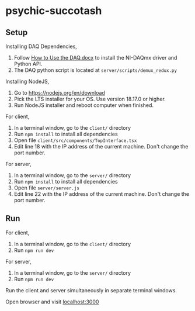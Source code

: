 # psychic-succotash



## Setup

Installing DAQ Dependencies,
1. Follow [How to Use the DAQ.docx]() to install the NI-DAQmx driver and Python API.
2. The DAQ python script is located at ```server/scripts/demux_redux.py``` 

Installing NodeJS,
1. Go to https://nodejs.org/en/download
2. Pick the LTS installer for your OS. Use version 18.17.0 or higher.
3. Run NodeJS installer and reboot computer when finished.

For client,
1. In a terminal window, go to the ```client/``` directory 
2. Run ```npm install``` to install all dependencies
3. Open file ```client/src/components/TopInterface.tsx```
4. Edit line 18 with the IP address of the current machine. Don't change the port number.

For server,
1. In a terminal window, go to the ```server/``` directory 
2. Run ```npm install``` to install all dependencies
3. Open file ```server/server.js```
4. Edit line 22 with the IP address of the current machine. Don't change the port number.



## Run

For client,
1. In a terminal window, go to the ```client/``` directory 
2. Run ```npm run dev```

For server,
1. In a terminal window, go to the ```server/``` directory 
2. Run ```npm run dev```

Run the client and server simultaneously in separate terminal windows. 

Open browser and visit [localhost:3000](http://localhost:3000/)
